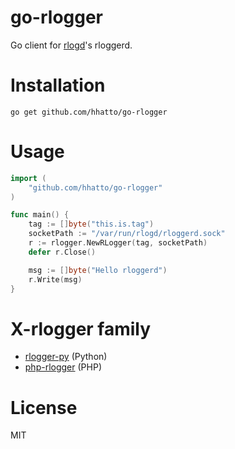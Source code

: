 # go-rlogger

Go client for [rlogd](https://github.com/pandax381/rlogd)'s rloggerd.

# Installation

```
go get github.com/hhatto/go-rlogger
```

# Usage

```go
import (
    "github.com/hhatto/go-rlogger"
)

func main() {
    tag := []byte("this.is.tag")
    socketPath := "/var/run/rlogd/rloggerd.sock"
    r := rlogger.NewRLogger(tag, socketPath)
    defer r.Close()

    msg := []byte("Hello rloggerd")
    r.Write(msg)
}
```

# X-rlogger family
* [rlogger-py](https://github.com/KLab/rlogger-py) (Python)
* [php-rlogger](https://github.com/hnw/php-rlogger) (PHP)

# License

MIT

